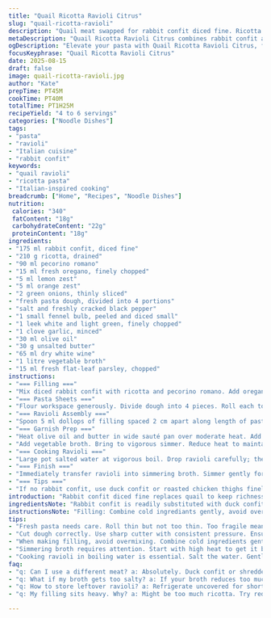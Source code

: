 ```yaml
---
title: "Quail Ricotta Ravioli Citrus"
slug: "quail-ricotta-ravioli"
description: "Quail meat swapped for rabbit confit diced fine. Ricotta reduced by 30 percent, pecorino romano replaces parmigiano reggiano. Lemon zest remains but add orange zest for fresh twist. Fresh oregano instead of basil. Fresh pasta rolled thinner at setting 4 (not 5) for delicate bite. Carrot replaced by fennel bulb for subtle sweetness. Shallots replaced by leeks for softer aroma. Olive oil halved, butter added for richness in garnish. White wine increased 5 ml. Chicken broth swapped with vegetable broth for lighter mouthfeel. Reduced simmer 18 minutes to avoid over-reduction. Ravioli cooked till tender but not mushy, about 3 minutes."
metaDescription: "Quail Ricotta Ravioli Citrus combines rabbit confit and fresh citrus for a rich yet balanced dish. Elevate your pasta with vibrant flavors."
ogDescription: "Elevate your pasta with Quail Ricotta Ravioli Citrus, featuring rabbit confit and fresh herbs for a delicious twist."
focusKeyphrase: "Quail Ricotta Ravioli Citrus"
date: 2025-08-15
draft: false
image: quail-ricotta-ravioli.jpg
author: "Kate"
prepTime: PT45M
cookTime: PT40M
totalTime: PT1H25M
recipeYield: "4 to 6 servings"
categories: ["Noodle Dishes"]
tags:
- "pasta"
- "ravioli"
- "Italian cuisine"
- "rabbit confit"
keywords:
- "quail ravioli"
- "ricotta pasta"
- "Italian-inspired cooking"
breadcrumb: ["Home", "Recipes", "Noodle Dishes"]
nutrition: 
 calories: "340"
 fatContent: "18g"
 carbohydrateContent: "22g"
 proteinContent: "18g"
ingredients:
- "175 ml rabbit confit, diced fine"
- "210 g ricotta, drained"
- "90 ml pecorino romano"
- "15 ml fresh oregano, finely chopped"
- "5 ml lemon zest"
- "5 ml orange zest"
- "2 green onions, thinly sliced"
- "fresh pasta dough, divided into 4 portions"
- "salt and freshly cracked black pepper"
- "1 small fennel bulb, peeled and diced small"
- "1 leek white and light green, finely chopped"
- "1 clove garlic, minced"
- "30 ml olive oil"
- "30 g unsalted butter"
- "65 ml dry white wine"
- "1 litre vegetable broth"
- "15 ml fresh flat-leaf parsley, chopped"
instructions:
- "=== Filling ==="
- "Mix diced rabbit confit with ricotta and pecorino romano. Add oregano, lemon and orange zest, green onions. Season with salt and pepper. Combine gently but thoroughly. The finer the rabbit cuts, the neater the filling; no large chunks that tear pasta."
- "=== Pasta Sheets ==="
- "Flour workspace generously. Divide dough into 4 pieces. Roll each to rough rectangle just wide enough for pasta roller. Run each through pasta machine thin setting 4, lightly dusting to prevent sticking. Lay sheets on floured surface to avoid moisture build-up."
- "=== Ravioli Assembly ==="
- "Spoon 5 ml dollops of filling spaced 2 cm apart along length of pasta sheet bottom half. Brush water lightly around filling edges with pastry brush. Fold pasta over filling side and press dough firmly, expelling air pockets to prevent bubbling when cooked. Cut rounds with 4 cm cutter pressed flat at edges to seal. Transfer ravioli to floured tray, cover with clean towel to prevent drying. Chill 15 minutes minimum."
- "=== Garnish Prep ==="
- "Heat olive oil and butter in wide sauté pan over moderate heat. Add diced fennel, chopped leek, and garlic. Sweat gently, stirring often. When softened and aromatic (about 5-7 minutes), raise heat and deglaze pan with white wine. Let wine bubble vigorously for 45 seconds to drive off alcohol."
- "Add vegetable broth. Bring to vigorous simmer. Reduce heat to maintain medium simmer. Cook until broth volume shrinks by 25 percent, about 18 minutes. Check regularly. Broth should thicken slightly, concentrate flavors but not turn syrupy. Final seasoning with salt, pepper, and parsley."
- "=== Cooking Ravioli ==="
- "Large pot salted water at vigorous boil. Drop ravioli carefully; they sink, rise to surface as sign of doneness. Cook 3 minutes max. Bite test: tender wrapper with slight chew, no gumminess inside. Drain using slotted spoon; do not let sit or get waterlogged."
- "=== Finish ==="
- "Immediately transfer ravioli into simmering broth. Simmer gently for 2 minutes to let ravioli soak some broth flavor, avoid breaking. Serve hot with broth spooned over. Garnish with extra parsley."
- "=== Tips ==="
- "If no rabbit confit, use duck confit or roasted chicken thighs finely shredded. Ricotta substitution: homemade or drained cottage cheese pressed fine. For pasta, premature drying causes cracks; keep covered. Use wetter filling cautiously, it can make dough soggy. Watch broth reduction carefully—too long evaporation makes sauce salty and thick. Fresh herb substitution is your friend depending on season."
introduction: "Rabbit confit diced fine replaces quail to keep richness but softer. Ricotta’s cut back 30 percent; balance lean and creamy. Pecorino romano sharper than parm but more punch. Oregano swaps basil for earthier flavor. Mix lemon with orange zest. Thin dough rolled at setting 4; malleable but delicate. Fennel bulb and leek take carrot and shallot roles—layer sweetness and aroma. Butter added alongside halved olive oil for silkier mouthfeel. White wine volume increased slightly; veggie broth replaces chicken for lighter, less fatty foundation. Cooking times trimmed 5–10 percent; watch bubbling and aroma instead of clock. Don't cram ravioli too full—they burst. Aim for firm edges and filling tender but noticeable. Garnish thickened and perfume-rich. Final simmer in broth takes 2 minutes, then plate with parsley sprinkle."
ingredientsNote: "Rabbit confit is readily substituted with duck confit or shredded roast chicken thighs; fine dice or shred to fit pasta clearly. Ricotta should be drained well, or use pressed cottage cheese for texture without wateriness. Pecorino romano is your salty punch; if missing, good parmesan twice reduced works acceptable. Swap oregano for basil, thyme, or sage depending on mood. Citrus zest—combine lemon and orange or switch to lime for bright freshness. Pasta dough thinner than usual; dough elasticity improves with resting but keep covered to prevent drying or cracking. Fennel adds sweet anise fragrance, a beautiful counterpoint to meat; leek replacing shallot softens aroma and texture. Halving olive oil, incorporating butter gives richer mouthfeel, less sharpness. Dry white wine must be something crisp and not sweet; a sauvignon blanc is great here. Vegetable broth lightens the bowl, but chicken broth remains an option for deeper layers."
instructionsNote: "Filling: Combine cold ingrediants gently, avoid overmixing or warm filling; keeps structure intact. Dough: Roll pasta thinner than normal to not overwhelm filling but sturdy enough to hold. Laminate progressively for strength. Assembly: Keep filling portions small and spaced; water as glue is essential to avoid leaks but don’t drench or ravioli get soggy. Cutting: Use sharp cutter, steady pressure. Press edges well, especially corners, no trapped air for clean poofs during cooking. Wait before cooking to let dough relax, aids utensils handling. Garnish: Gentle sweat vegetables until soft and fragrant—don't brown, no bitterness. Deglaze: Badly burnt bits ruin sauce, watch for only golden fond. Simmer broth Reduction: Must reduce but watch time and volume so sauce is rich but not too concentrated. Cook ravioli in rapidly boiling water that’s just salty enough; over salt or under salt changes taste significantly. Drain well but fast—they can break and water dilute broth. Final simmer with broth absorbs flavor but watch carefully; ravioli brittle if overcooked. Serve immediately."
tips:
- "Fresh pasta needs care. Roll thin but not too thin. Too fragile means tears; sturdy enough to hold filling. Rest dough covered, avoid drying. Watch for elasticity—keep an eye on its feel."
- "Cut dough correctly. Use sharp cutter with consistent pressure. Ensures clean edges. Sealing is key to prevent leaks. If leaks occur, your filling makes broth watery. Avoid too much water for sealing."
- "When making filling, avoid overmixing. Combine cold ingredients gently maintains structure. Warm filling compromises ravioli integrity. Watch for texture as you mix, subtle but critical."
- "Simmering broth requires attention. Start with high heat to get it bubbling. Reduce to medium; don’t let it over-reduce. 25% reduction is the goal—thickness matters. Too thick, too salty."
- "Cooking ravioli in boiling water is essential. Salt the water. Gently drop in; let them rise. 3 minutes max. Test for tenderness—no gumminess. Drain promptly to prevent sogginess."
faq:
- "q: Can I use a different meat? a: Absolutely. Duck confit or shredded chicken works well. Adjust for flavor. Just not as rich as rabbit."
- "q: What if my broth gets too salty? a: If your broth reduces too much, balance with water. But watch—don’t dilute flavor. Adding some extra herbs can help."
- "q: How to store leftover ravioli? a: Refrigerate uncovered for short term. Or freeze uncooked ravioli on a tray then transfer to bags. Keep texture intact."
- "q: My filling sits heavy. Why? a: Might be too much ricotta. Try reducing the ricotta more. Substituting with drier cheese gives better results."

---
```

